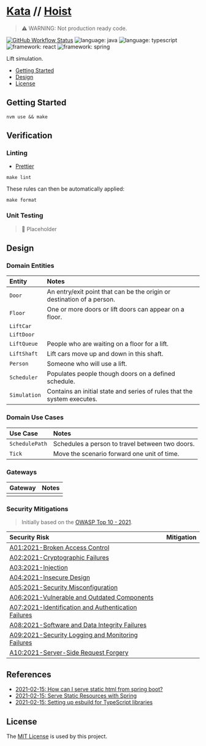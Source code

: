 # [Kata](https://github.com/dbtedman/kata) // [Hoist](https://github.com/dbtedman/kata-hoist)

> ⚠️ WARNING: Not production ready code.

[![GitHub Workflow Status](https://img.shields.io/github/workflow/status/dbtedman/kata-hoist/ci?style=for-the-badge&logo=github&label=ci)](https://github.com/dbtedman/kata-hoist/actions/workflows/cy.yml)
![language: java](https://img.shields.io/badge/language-java-blue.svg?style=for-the-badge&logo=java)
![language: typescript](https://img.shields.io/badge/language-typescript-blue.svg?style=for-the-badge&logo=typescript)
![framework: react](https://img.shields.io/badge/framework-react-red.svg?style=for-the-badge&logo=react)
![framework: spring](https://img.shields.io/badge/framework-spring-red.svg?style=for-the-badge&logo=spring)

Lift simulation.

-   [Getting Started](#getting-started)
-   [Design](#design)
-   [License](#license)

## Getting Started

```shell
nvm use && make
```

## Verification

### Linting

-   [Prettier](https://prettier.io)

```shell
make lint
```

These rules can then be automatically applied:

```shell
make format
```

### Unit Testing

> 🚧 Placeholder

## Design

### Domain Entities

| Entity       | Notes                                                                   |
| :----------- | :---------------------------------------------------------------------- |
| `Door`       | An entry/exit point that can be the origin or destination of a person.  |
| `Floor`      | One or more doors or lift doors can appear on a floor.                  |
| `LiftCar`    |                                                                         |
| `LiftDoor`   |                                                                         |
| `LiftQueue`  | People who are waiting on a floor for a lift.                           |
| `LiftShaft`  | Lift cars move up and down in this shaft.                               |
| `Person`     | Someone who will use a lift.                                            |
| `Scheduler`  | Populates people though doors on a defined schedule.                    |
| `Simulation` | Contains an initial state and series of rules that the system executes. |

### Domain Use Cases

| Use Case       | Notes                                           |
| :------------- | :---------------------------------------------- |
| `SchedulePath` | Schedules a person to travel between two doors. |
| `Tick`         | Move the scenario forward one unit of time.     |

### Gateways

| Gateway | Notes |
| :------ | :---- |
|         |       |

### Security Mitigations

> Initially based on the [OWASP Top 10 - 2021](https://owasp.org/www-project-top-ten/).

| Security Risk                                                                                                                       | Mitigation |
| :---------------------------------------------------------------------------------------------------------------------------------- | :--------- |
| [A01:2021-Broken Access Control](https://owasp.org/Top10/A01_2021-Broken_Access_Control/)                                           |            |
| [A02:2021-Cryptographic Failures](https://owasp.org/Top10/A02_2021-Cryptographic_Failures/)                                         |            |
| [A03:2021-Injection](https://owasp.org/Top10/A03_2021-Injection/)                                                                   |            |
| [A04:2021-Insecure Design](https://owasp.org/Top10/A04_2021-Insecure_Design/)                                                       |            |
| [A05:2021-Security Misconfiguration](https://owasp.org/Top10/A05_2021-Security_Misconfiguration/)                                   |            |
| [A06:2021-Vulnerable and Outdated Components](https://owasp.org/Top10/A06_2021-Vulnerable_and_Outdated_Components/)                 |            |
| [A07:2021-Identification and Authentication Failures](https://owasp.org/Top10/A07_2021-Identification_and_Authentication_Failures/) |            |
| [A08:2021-Software and Data Integrity Failures](https://owasp.org/Top10/A08_2021-Software_and_Data_Integrity_Failures/)             |            |
| [A09:2021-Security Logging and Monitoring Failures](https://owasp.org/Top10/A09_2021-Security_Logging_and_Monitoring_Failures/)     |            |
| [A10:2021-Server-Side Request Forgery](https://owasp.org/Top10/A10_2021-Server-Side_Request_Forgery_%28SSRF%29/)                    |            |

## References

-   [2021-02-15: How can I serve static html from spring boot?](https://stackoverflow.com/questions/42393211#answer-48862637)
-   [2021-02-15: Serve Static Resources with Spring](https://www.baeldung.com/spring-mvc-static-resources)
-   [2021-02-15: Setting up esbuild for TypeScript libraries](https://jamesthom.as/2021/05/setting-up-esbuild-for-typescript-libraries/)

## License

The [MIT License](./LICENSE.md) is used by this project.
